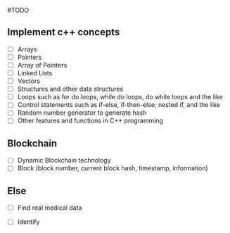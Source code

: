 #TODO
## Implement c++ concepts
- [ ] Arrays
- [ ] Pointers
- [ ] Array of Pointers
- [ ] Linked Lists
- [ ] Vectors
- [ ] Structures and other data structures
- [ ] Loops such as for do loops, while do loops, do while loops and the like
- [ ] Control statements such as if-else, if-then-else, nested if, and the like
- [ ] Random number generator to generate hash
- [ ] Other features and functions in C++ programming

## Blockchain
- [ ] Dynamic Blockchain technology
- [ ] Block (block number, current block hash, timestamp, information)

## Else
- [ ] Find real medical data
- [ ] Identify 

